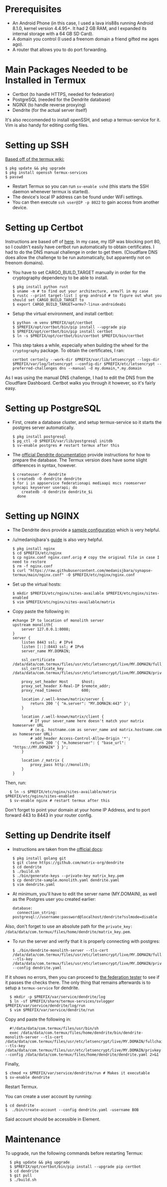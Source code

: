 # Prerequisites

- An Android Phone (in this case, I used a lava iris88s running Android 8.1.0, kernel version 4.4.95+. It had 2 GB RAM, and I expanded its internal storage with a 64 GB SD Card).  
- A domain you control (I used a freenom domain a friend gifted me ages ago).
- A router that allows you to do port forwarding.




# Main Packages Needed to be Installed in Termux
 
- Certbot (to handle HTTPS, needed for federation)
- PostgreSQL (needed for the Dendrite database)
- NGINX (to handle reverse proxying)
- Dendrite (for the actual server itself)



It's also reccomended to install openSSH, and setup a termux-service for it. Vim is also handy for editing config files. 


# Setting up SSH 
[Based off of the termux wiki:](https://wiki.termux.com/wiki/Remote_Access)

    $ pkg update && pkg upgrade
    $ pkg install openssh termux-services
    $ passwd 

- Restart Termux so you can run `sv-enable sshd` (this starts the SSH daemon whenever termux is started).
- The device's local IP address can be found under WiFi settings.
- You can then execute `ssh user@IP -p 8022` to gain access from another device.

# Setting up Certbot

Instructions are based off of [here](https://github.com/medanisjbara/synapse-termux/blob/main/GUIDE.md). In my case, my ISP was blocking port 80, so I couldn't easily have certbot run automatically to obtain certificates. I had to do the DNS manual challenge in order to get them. (Cloudflare DNS does allow the challenge to be run automatically, but apparently not on freenom domains).

- You have to set CARGO_BUILD_TARGET manually in order for the cryptography dependency to be able to install.
      
      $ pkg install python rust
      $ uname -m # to find out your architecture, armv7l in my case
      $ rustc --print target-list | grep android # to figure out what you should set CARGO_BUILD_TARGET to
      $ export CARGO_BUILD_TARGET=armv7-linux-androideabi

- Setup the virtual environment, and install certbot:

      $ python -m venv $PREFIX/opt/certbot
      $ $PREFIX/opt/certbot/bin/pip install --upgrade pip
      $ $PREFIX/opt/certbot/bin/pip install certbot
      $ ln -s $PREFIX/opt/certbot/bin/certbot $PREFIX/bin/certbot

- This step takes a while, especially when building the wheel for the `cryptography` package. To obtain the certificates, I ran:

      certbot certonly --work-dir $PREFIX/var/lib/letsencrypt --logs-dir $PREFIX/var/log/letsencrypt --config-dir $PREFIX/etc/letsencrypt --preferred-challenges dns --manual -d my.domain,*.my.domain

As I was using the manual DNS challenge, I had to edit the DNS from the Cloudflare Dashboard. Certbot walks you through it however, so it's fairly easy.

# Setting up PostgreSQL

- First, create a database cluster, and setup termux-service so it starts the postgres server automatically.

      $ pkg install postgresql
      $ pg_ctl -D $PREFIX/var/lib/postgresql initdb
      $ sv-enable postgres # restart termux after this
    
- The [official Dendrite documentation](https://matrix-org.github.io/dendrite/installation/database) provide instructions for how to prepare the database. The Termux version does have some slight differences in syntax, however. 
      
      $ createuser -P dendrite
      $ createdb -O dendrite dendrite
      $ for i in appservice federationapi mediaapi mscs roomserver syncapi keyserver userapi; do
          createdb -O dendrite dendrite_$i
        done


# Setting up NGINX

- The Dendrite devs provide a [sample configuration](https://github.com/matrix-org/dendrite/blob/main/docs/nginx/monolith-sample.conf) which is very helpful.
- /u/medanisjbara's [guide](https://github.com/medanisjbara/synapse-termux/blob/main/GUIDE.md) is also very helpful. 

      $ pkg install nginx
      $ cd $PREFIX/etc/nginx
      $ cp nginx.conf nginx.conf.orig # copy the original file in case I need to restore
      $ rm -f nginx.conf
      $ curl "https://raw.githubusercontent.com/medanisjbara/synapse-termux/main/nginx.conf" -O $PREFIX/etc/nginx/nginx.conf
      

      
- Set up the virtual hosts:

      $ mkdir $PREFIX/etc/nginx/sites-available $PREFIX/etc/nginx/sites-enabled
      $ vim $PREFIX/etc/nginx/sites-available/matrix

- Copy paste the following in: 


      #change IP to location of monolith server
      upstream monolith{
          server 127.0.0.1:8008;
      }
      server {
          listen 8443 ssl; # IPv4
          listen [::]:8443 ssl; # IPv6
          server_name MY.DOMAIN;

          ssl_certificate /data/data/com.termux/files/usr/etc/letsencrypt/live/MY.DOMAIN/fullchain.pem;
          ssl_certificate_key /data/data/com.termux/files/usr/etc/letsencrypt/live/MY.DOMAIN/privkey.pem;

          proxy_set_header Host      $host;
          proxy_set_header X-Real-IP $remote_addr;
          proxy_read_timeout         600;

          location /.well-known/matrix/server {
              return 200 '{ "m.server": "MY.DOMAIN:443" }';
          }

          location /.well-known/matrix/client {
              # If your sever_name here doesn't match your matrix homeserver URL
              # (e.g. hostname.com as server_name and matrix.hostname.com as homeserver URL)
              # add_header Access-Control-Allow-Origin '*';
              return 200 '{ "m.homeserver": { "base_url": "https://MY.DOMAIN" } }';
          }

          location /_matrix {
              proxy_pass http://monolith;
          }
      }

Then, run:

      $ ln -s $PREFIX/etc/nginx/sites-available/matrix $PREFIX/etc/nginx/sites-enabled
      $ sv-enable nginx # restart termux after this

Don't forget to point your domain at your home IP Address, and to port forward 443 to 8443 in your router config.

# Setting up Dendrite itself

- Instructions are taken from the [official docs](https://github.com/matrix-org/dendrite):
     
      $ pkg install golang git
      $ git clone https://github.com/matrix-org/dendrite
      $ cd dendrite
      $ ./build.sh
      $ ./bin/generate-keys --private-key matrix_key.pem
      $ cp dendrite-sample.monolith.yaml dendrite.yaml
      $ vim dendrite.yaml

- At minimum, you'll have to edit the server name (MY.DOMAIN), as well as the Postgres user you created earlier:
  
      database:
        connection_string: postgresql://username:password@localhost/dendrite?sslmode=disable
        
 Also, don't forget to use an absolute path for the `private_key: /data/data/com.termux/files/home/dendrite/matrix_key.pem`.
- To run the server and verify that it is properly connecting with postgres:
      
      $ ./bin/dendrite-monolith-server --tls-cert /data/data/com.termux/files/usr/etc/letsencrypt/live/MY.DOMAIN/fullchain.pem --tls-key /data/data/com.termux/files/usr/etc/letsencrypt/live/MY.DOMAIN/privkey.pem --config dendrite.yaml
      
If it shows no errors, then you can proceed to [the federation tester](https://federationtester.matrix.org) to see if it passes the checks there. The only thing that remains afterwards is to setup a `termux-service` for dendrite.

      $ mkdir -p $PREFIX/var/service/dendrite/log
      $ ln -sf $PREFIX/share/termux-services/svlogger $PREFIX/var/service/dendrite/log/run
      $ vim $PREFIX/var/service/dendrite/run
Copy and paste the following in:

      #!/data/data/com.termux/files/usr/bin/sh
      exec /data/data/com.termux/files/home/dendrite/bin/dendrite-monolith-server --tls-cert /data/data/com.termux/files/usr/etc/letsencrypt/live/MY.DOMAIN/fullchain.pem --tls-key /data/data/com.termux/files/usr/etc/letsencrypt/live/MY.DOMAIN/privkey.pem --config /data/data/com.termux/files/home/dendrite/dendrite.yaml 2>&1
      
Finally,
 
    $ chmod +x $PREFIX/var/service/dendrite/run # Makes it executable
    $ sv-enable dendrite 
    
Restart Termux.

You can create a user account by running: 
   
    $ cd dendrite
    $  ./bin/create-account --config dendrite.yaml -username BOB

Said account should be accessible in Element.

# Maintenance
      
To upgrade, run the following commands before restarting Termux:

      $ pkg update && pkg upgrade
      $ $PREFIX/opt/certbot/bin/pip install --upgrade pip certbot
      $ cd dendrite
      $ git pull
      $ ./build.sh


